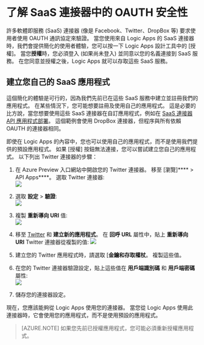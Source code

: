 <properties
    pageTitle="SaaS 連接器和 API Apps 中的 OAUTH 安全性 | Azure"
    description="閱讀有關在 Azure App Service 的連接器和 API Apps 中的 OAUTH 安全性；微服務架構；saas"
    services="app-service\logic"
    documentationCenter=""
    authors="MandiOhlinger"
    manager="dwrede"
    editor="cgronlun"/>

<tags
    ms.service="app-service-logic"
    ms.workload="integration"
    ms.tgt_pltfrm="na"
    ms.devlang="na"
    ms.topic="article"
    ms.date="10/15/2015"
    ms.author="mandia"/> 



# 了解 SaaS 連接器中的 OAUTH 安全性

許多軟體即服務 (SaaS) 連接器 (像是 Facebook、Twitter、DropBox 等) 要求使用者使用 OAUTH 通訊協定來驗證。 當您使用來自 Logic Apps 的 SaaS 連接器時，我們會提供簡化的使用者體驗，您可以按一下 Logic Apps 設計工具中的 [授權]。 當您**授權**時，您必須登入 (如果尚未登入) 並同意以您的名義連接到 SaaS 服務。 在您同意並授權之後，Logic Apps 就可以存取這些 SaaS 服務。

## 建立您自己的 SaaS 應用程式

這個簡化的體驗是可行的，因為我們先前已在這些 SaaS 服務中建立並註冊我們的應用程式。 在某些情況下，您可能想要註冊及使用自己的應用程式。 這是必要的比方說，當您想要使用這些 SaaS 連接器在自訂應用程式，例如在 [SaaS 連接器 API 應用程式部署](app-service-api-connnect-your-app-to-saas-connector.md)。 這個範例會使用 DropBox 連接器，但程序與所有依賴 OAUTH 的連接器相同。

即使在 Logic Apps 的內容中，您也可以使用自己的應用程式，而不是使用我們提供的預設應用程式。 如果 [授權] 按鈕無法連接，您可以嘗試建立您自己的應用程式。 以下列出 Twitter 連接器的步驟：

1. 在 Azure Preview 入口網站中開啟您的 Twitter 連接器。 移至 [瀏覽]**** > API Apps****。 選取 Twitter 連接器:  
    ![][1]

2. 選取 **設定** > **驗證**:  
    ![][2]

3. 複製 **重新導向 URI** 值:  
    ![][3]

4. 移至 [Twitter](http://apps.twitter.com) 和 **建立新的應用程式**。 在 **回呼 URL** 屬性中，貼上 **重新導向 URI** Twitter 連接器從複製的值:
    ![][4]
5. 建立您的 Twitter 應用程式時，請選取 [**金鑰和存取權杖**。 複製這些值。
6. 在您的 Twitter 連接器驗證設定，貼上這些值在 **用戶端識別碼** 和 **用戶端密碼** 屬性:   
    ![][5]
7. 儲存您的連接器設定。

現在，您應該能夠從 Logic Apps 使用您的連接器。 當您從 Logic Apps 使用此連接器時，它會使用您的應用程式，而不是使用預設的應用程式。
> [AZURE.NOTE] 如果您先前已授權應用程式，您可能必須重新授權應用程式。




[1]: ./media/app-service-logic-oauth-security/TwitterConnector.png 
[2]: ./media/app-service-logic-oauth-security/Authentication.png 
[3]: ./media/app-service-logic-oauth-security/RedirectURI.png 
[4]: ./media/app-service-logic-oauth-security/TwitterApp.png 
[5]: ./media/app-service-logic-oauth-security/TwitterKeys.png 

